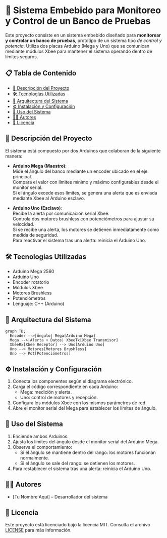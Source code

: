 # 🎯 Sistema Embebido para Monitoreo y Control de un Banco de Pruebas

Este proyecto consiste en un sistema embebido diseñado para **monitorear y controlar un banco de pruebas**, prototipo de un sistema tipo *de control y potencia*. Utiliza dos placas Arduino (Mega y Uno) que se comunican mediante módulos Xbee para mantener el sistema operando dentro de límites seguros.

## 📋 Tabla de Contenido

- [🎯 Descripción del Proyecto](#-descripción-del-proyecto)
- [🛠️ Tecnologías Utilizadas](#️-tecnologías-utilizadas)
- [📡 Arquitectura del Sistema](#-arquitectura-del-sistema)
- [⚙️ Instalación y Configuración](#️-instalación-y-configuración)
- [🚀 Uso del Sistema](#-uso-del-sistema)
- [👨‍💻 Autores](#-autores)
- [📝 Licencia](#-licencia)

## 🎯 Descripción del Proyecto

El sistema está compuesto por dos Arduinos que colaboran de la siguiente manera:

- **Arduino Mega (Maestro)**:  
  Mide el ángulo del banco mediante un encoder ubicado en el eje principal.  
  Compara el valor con límites mínimo y máximo configurables desde el monitor serial.  
  Si el ángulo excede esos límites, se genera una alerta que es enviada mediante Xbee al Arduino esclavo.

- **Arduino Uno (Esclavo)**:  
  Recibe la alerta por comunicación serial Xbee.  
  Controla dos motores brushless con potenciómetros para ajustar su velocidad.  
  Si se recibe una alerta, los motores se detienen inmediatamente como medida de seguridad.  
  Para reactivar el sistema tras una alerta: reinicia el Arduino Uno.

## 🛠️ Tecnologías Utilizadas

- Arduino Mega 2560
- Arduino Uno
- Encoder rotatorio
- Módulos Xbee
- Motores Brushless
- Potenciómetros
- Lenguaje: C++ (Arduino)

## 📡 Arquitectura del Sistema

```mermaid
graph TD;
  Encoder -->|Ángulo| Mega[Arduino Mega]
  Mega -->|Alerta + Datos| XbeeTx[Xbee Transmisor]
  XbeeRx[Xbee Receptor] --> Uno[Arduino Uno]
  Uno --> Motores[Motores Brushless]
  Uno --> Pot[Potenciómetros]
```

## ⚙️ Instalación y Configuración

1. Conecta los componentes según el diagrama electrónico.
2. Carga el código correspondiente en cada Arduino:
   - Mega: medición y alerta.
   - Uno: control de motores y recepción.
3. Configura los módulos Xbee con los mismos parámetros de red.
4. Abre el monitor serial del Mega para establecer los límites de ángulo.

## 🚀 Uso del Sistema

1. Enciende ambos Arduinos.
2. Ajusta los límites del ángulo desde el monitor serial del Arduino Mega.
3. Observa el comportamiento:
   - Si el ángulo se mantiene dentro del rango: los motores funcionan normalmente.
   - Si el ángulo se sale del rango: se detienen los motores.
4. Para restablecer el sistema tras una alerta: reinicia el Arduino Uno.

## 👨‍💻 Autores

- [Tu Nombre Aquí] – Desarrollador del sistema

## 📝 Licencia

Este proyecto está licenciado bajo la licencia MIT. Consulta el archivo [LICENSE](LICENSE) para más información.

